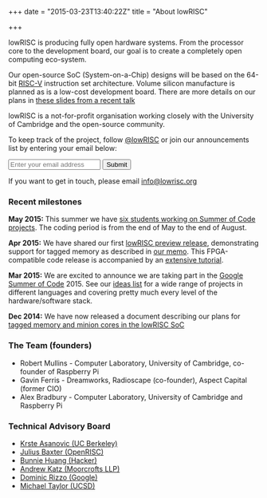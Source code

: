 +++
date = "2015-03-23T13:40:22Z"
title = "About lowRISC"

+++
  

  lowRISC is producing fully open hardware systems. From the processor core
  to the development board, our goal is to create a completely open computing
  eco-system.

  Our open-source SoC (System-on-a-Chip)
  designs will be based on the 64-bit [RISC-V](http://riscv.org/) instruction
  set architecture. Volume silicon manufacture is planned
  as is a low-cost development board. There are more details on our plans in 
    [these slides from a recent 
    talk](https://speakerdeck.com/asb/lowrisc-the-path-to-an-open-source-soc)

  lowRISC is a not-for-profit organisation working closely with the University
  of Cambridge and the open-source community.


To keep track of the project, follow [@lowRISC](https://twitter.com/lowRISC) or join our 
  announcements list by entering your email below:

  <form class="subscribe-form" action="http://subscribe.lowrisc.org/subscribe" method="post">
    <input name="email" type="email" placeholder="Enter your email address" required>
    <button type="submit" class="subscribe-button">Submit</button>
  </form>

If you want to get in touch, please email info@lowrisc.org


### Recent milestones

**May 2015:** This summer we have [six students working on Summer of Code projects](http://www.lowrisc.org/blog/2015/05/summer-of-code-students-for-lowrisc/). The coding period is from the end of May to the end of August.

**Apr 2015:** We have shared our first [lowRISC preview release](http://www.lowrisc.org/blog/2015/04/lowrisc-tagged-memory-preview-release/), demonstrating support for tagged memory as described in [our memo]("http://www.lowrisc.org/docs/memo-2014-001-tagged-memory-and-minion-cores"/). This FPGA-compatible code release is accompanied by an [extensive tutorial](http://www.lowrisc.org/docs/tutorial/).

**Mar 2015:** We are excited to announce we are taking part in the [Google Summer of Code](https://developers.google.com/open-source/soc/) 2015.  See our [ideas list](http://www.lowrisc.org/docs/gsoc-2015-ideas/) for a wide range of projects in different languages and covering pretty much every level of the hardware/software stack.

**Dec 2014:** We have now released a document describing our plans for [tagged memory and minion cores in the lowRISC SoC](http://www.lowrisc.org/docs/memo-2014-001-tagged-memory-and-minion-cores/)


### The Team (founders)

* Robert Mullins - Computer Laboratory, University of Cambridge, co-founder of Raspberry Pi
* Gavin Ferris - Dreamworks, Radioscape (co-founder), Aspect Capital (former CIO)
* Alex Bradbury - Computer Laboratory, University of Cambridge and Raspberry Pi

### Technical Advisory Board

*   [Krste Asanovic (UC Berkeley)](http://www.eecs.berkeley.edu/~krste/)
*   [Julius Baxter (OpenRISC)](http://juliusbaxter.net)
*   [Bunnie Huang (Hacker)](http://en.wikipedia.org/wiki/Andrew_Huang)
*   [Andrew Katz (Moorcrofts LLP)](https://www.moorcrofts.com/about/andrew-katz/)
*   [Dominic Rizzo (Google)](http://www.linkedin.com/pub/dominic-rizzo/28/3a6/b35)
*   [Michael Taylor (UCSD)](http://cseweb.ucsd.edu/~mbtaylor/)
